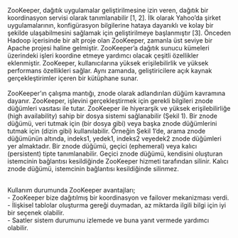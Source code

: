 ZooKeeper, dağıtık uygulamalar geliştirilmesine izin veren, dağıtık bir koordinasyon servisi olarak tanımlanabilir [1, 2]. İlk olarak Yahoo’da şirket uygulamalarının, konfigürasyon bilgilerine hataya dayanıklı ve kolay bir şekilde ulaşabilmesini sağlamak için geliştirilmeye başlanmıştır [3]. Önceden Hadoop içerisinde bir alt proje olan ZooKeeper, zamanla üst seviye bir Apache projesi haline gelmiştir. ZooKeeper’a dağıtık sunucu kümeleri üzerindeki işleri koordine etmeye yardımcı olacak çeşitli özellikler eklenmiştir. ZooKeeper, kullanıcılarına yüksek erişilebilirlik ve yüksek performans özellikleri sağlar. Aynı zamanda, geliştiricilere açık kaynak gerçekleştirimler içeren bir kütüphane sunar.<br>
<br>
ZooKeeper’ın çalışma mantığı, znode olarak adlandırılan düğüm kavramına dayanır. ZooKeeper, işlevini gerçekleştirmek için gerekli bilgileri znode düğümleri vasıtası ile tutar. ZooKeeper ile hiyerarşik ve yüksek erişilebilirliğe (high availability) sahip bir dosya sistemi sağlanabilir (Şekil 1). Bir znode düğümü, veri tutmak için (bir dosya gibi) veya başka znode düğümlerini tutmak için (dizin gibi) kullanılabilir. Örneğin Şekil 1’de, arama znode düğümünün altında, indeks1, yedek1, indeks2 veyedek2 znode düğümleri yer almaktadır. Bir znode düğümü, geçici (ephemeral) veya kalıcı (persistent) tipte tanımlanabilir. Geçici znode düğümü, kendisini oluşturan istemcinin bağlantısı kesildiğinde ZooKeeper hizmeti tarafından silinir. Kalıcı znode düğümü, istemcinin bağlantısı kesildiğinde silinmez.

<br>
Kullanım durumunda ZooKeeper avantajları;<br>
- ZooKeeper bize dağıtılmış bir koordinasyon ve failover mekanizması verdi.<br>
- İlişkisel tablolar oluşturma gereği duymadan, az miktarda ilgili bilgi için iyi bir seçenek olabilir.<br>
- Saatler sistem durumunu izlemede ve buna yanıt vermede yardımcı olabilir.
